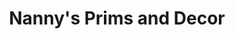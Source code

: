 ---
title: "Nanny's Prims and Decor"
url: /brookneal/nannys-prims-and-decor/
shop: interior decoration
---